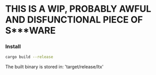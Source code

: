 # THIS IS A WIP, PROBABLY AWFUL AND DISFUNCTIONAL PIECE OF S***WARE

### Install

```bash
cargo build --release
```
The built binary is stored in: 'target/release/ltx'
